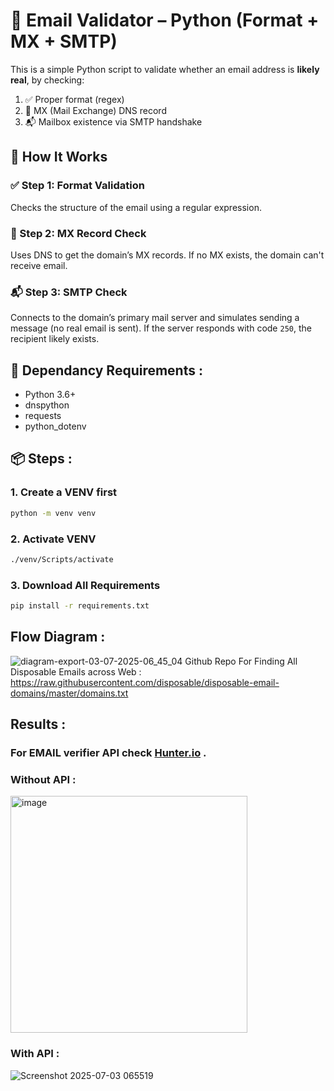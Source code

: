 # 📧 Email Validator – Python (Format + MX + SMTP)

This is a simple Python script to validate whether an email address is **likely real**, by checking:

1. ✅ Proper format (regex)
2. 📡 MX (Mail Exchange) DNS record
3. 📬 Mailbox existence via SMTP handshake

## 🚀 How It Works

### ✅ Step 1: Format Validation
Checks the structure of the email using a regular expression.

### 📡 Step 2: MX Record Check
Uses DNS to get the domain’s MX records. If no MX exists, the domain can't receive email.

### 📬 Step 3: SMTP Check
Connects to the domain’s primary mail server and simulates sending a message (no real email is sent). If the server responds with code `250`, the recipient likely exists.


## 🔧 Dependancy Requirements : 
- Python 3.6+
- dnspython
- requests
- python_dotenv

## 📦 Steps :
### 1. Create a VENV first 
```sh
python -m venv venv
```

### 2. Activate VENV 
```sh
./venv/Scripts/activate
```

### 3. Download All Requirements 
```sh
pip install -r requirements.txt
```

## Flow Diagram : 
![diagram-export-03-07-2025-06_45_04](https://github.com/user-attachments/assets/b33e7b1a-8d1d-4637-b0cc-eeab3f39a313)
Github Repo For Finding All Disposable Emails across Web : https://raw.githubusercontent.com/disposable/disposable-email-domains/master/domains.txt

## Results : 
### For EMAIL verifier API check [Hunter.io](https://hunter.io/) .


### Without API :
<img width="379" alt="image" src="https://github.com/user-attachments/assets/abd7909d-8a58-4e35-a118-9ba31a9dc2e5" />

### With API : 
![Screenshot 2025-07-03 065519](https://github.com/user-attachments/assets/69eb6f19-d48b-4d1d-9ce4-b35618d366ff)
